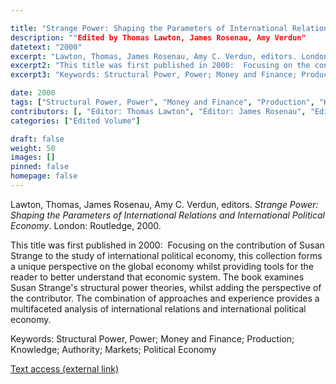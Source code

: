 ```yaml
---

title: "Strange Power: Shaping the Parameters of International Relations and International Political Economy"
description: ""Edited by Thomas Lawton, James Rosenau, Amy Verdun"
datetext: "2000"
excerpt: "Lawton, Thomas, James Rosenau, Amy C. Verdun, editors. London: Routledge, 2000. "
excerpt2: "This title was first published in 2000:  Focusing on the contribution of Susan Strange to the study of international political economy, this collection forms a unique perspective on the global economy whilst providing tools for the reader to better understand that economic system. The book examines Susan Strange's structural power theories, whilst adding the perspective of the contributor. The combination of approaches and experience provides a multifaceted analysis of international relations and international political economy."
excerpt3: "Keywords: Structural Power, Power; Money and Finance; Production; Knowledge; Authority; Markets; Political Economy"

date: 2000
tags: ["Structural Power, Power", "Money and Finance", "Production", "Knowledge", "Authority", "Strange-Influenced Works", "2000's"]
contributors: [, "Editor: Thomas Lawton", "Editor: James Rosenau", "Editor: Amy C. Verdun"]
categories: ["Edited Volume"]

draft: false
weight: 50
images: []
pinned: false
homepage: false
---
```


Lawton, Thomas, James Rosenau, Amy C. Verdun, editors. *Strange Power: Shaping the Parameters of International Relations and International Political Economy*. London: Routledge, 2000.

This title was first published in 2000:  Focusing on the contribution of Susan Strange to the study of international political economy, this collection forms a unique perspective on the global economy whilst providing tools for the reader to better understand that economic system. The book examines Susan Strange's structural power theories, whilst adding the perspective of the contributor. The combination of approaches and experience provides a multifaceted analysis of international relations and international political economy.

Keywords: Structural Power, Power; Money and Finance; Production; Knowledge; Authority; Markets; Political Economy

[Text access (external link)](https://www.worldcat.org/title/1022846081)

